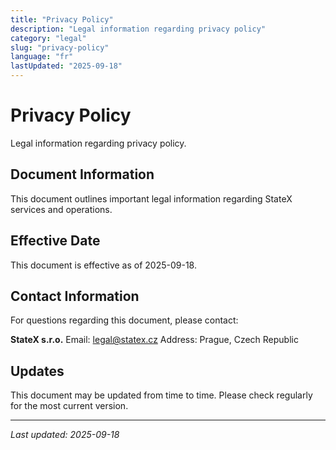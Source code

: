 ```yaml
---
title: "Privacy Policy"
description: "Legal information regarding privacy policy"
category: "legal"
slug: "privacy-policy"
language: "fr"
lastUpdated: "2025-09-18"
---
```


# Privacy Policy

Legal information regarding privacy policy.

## Document Information

This document outlines important legal information regarding StateX services and operations.

## Effective Date

This document is effective as of 2025-09-18.

## Contact Information

For questions regarding this document, please contact:

**StateX s.r.o.**
Email: legal@statex.cz
Address: Prague, Czech Republic

## Updates

This document may be updated from time to time. Please check regularly for the most current version.

---

*Last updated: 2025-09-18*